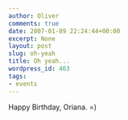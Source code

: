 ```yaml
---
author: Oliver
comments: true
date: 2007-01-09 22:24:44+00:00
excerpt: None
layout: post
slug: oh-yeah
title: Oh yeah...
wordpress_id: 463
tags:
- events
---
```


Happy Birthday, Oriana. =)